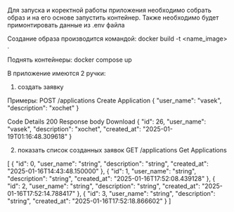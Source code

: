 Для запуска и коректной работы  приложения необходимо собрать образ и на его основе запустить контейнер.
Также необходимо  будет примонтировать данные из .env файла

Создание образа производится командой:
docker build -t <name_image> .   

Поднять контейнеры: 
docker compose up  


В приложение имеются 2 ручки:
1. создать заявку

Примеры: 
POST /applications Create Application
{
  "user_name": "vasek",
  "description": "xochet"
}


Code	Details
200	
Response body
Download
{
  "id": 26,
  "user_name": "vasek",
  "description": "xochet",
  "created_at": "2025-01-19T01:16:48.309618"
}

2. показать список созданных заявок
GET /applications Get Applications

[
  {
    "id": 0,
    "user_name": "string",
    "description": "string",
    "created_at": "2025-01-16T14:43:48.150000"
  },
  {
    "id": 1,
    "user_name": "string",
    "description": "string",
    "created_at": "2025-01-16T17:52:08.439128"
  },
  {
    "id": 2,
    "user_name": "string",
    "description": "string",
    "created_at": "2025-01-16T17:52:14.788417"
  },
  {
    "id": 3,
    "user_name": "string",
    "description": "string",
    "created_at": "2025-01-16T17:52:18.866602"
  }
]